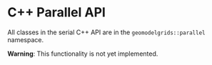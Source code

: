 # C++ Parallel API

All classes in the serial C++ API are in the `geomodelgrids::parallel` namespace.

**Warning**: This functionality is not yet implemented.

